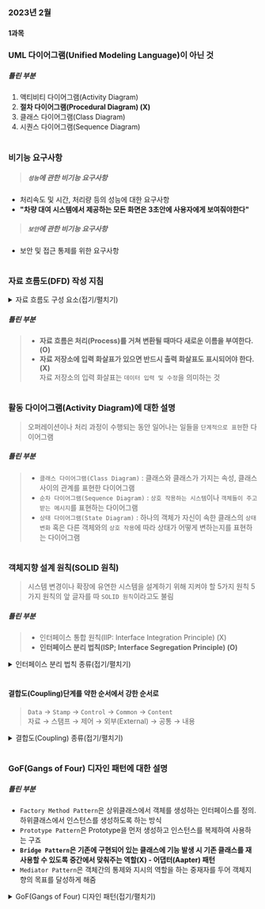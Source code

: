 ### 2023년 2월


#### 1과목

### UML 다이어그램(Unified Modeling Language)이 아닌 것
##### 틀린 부분
1. 액티비티 다이어그램(Activity Diagram)
2. **절차 다이어그램(Procedural Diagram) (X)**
3. 클래스 다이어그램(Class Diagram)
4. 시퀀스 다이어그램(Sequence Diagram)

#

### 비기능 요구사항
> ##### `성능`에 관한 비기능 요구사항
- 처리속도 및 시간, 처리량 등의 성능에 대한 요구사항
- **"차량 대여 시스템에서 제공하는 모든 화면은 3초안에 사용자에게 보여줘야한다"**
  
> ##### `보안`에 관한 비기능 요구사항
- 보안 및 접근 통제를 위한 요구사항

#

### 자료 흐름도(DFD) 작성 지침

<details>
<summary>자료 흐름도 구성 요소(접기/펼치기)</summary>
  
<!-- summary 아래 한칸 공백 두어야함 -->
> ##### 자료 흐름도 구성 요소
- 프로세스(Process)
  - 자료를 변환시키는 시스템의 한 부분(처리 과정)을 나타내며 처리, 기능, 변환, 버블이라고도 함
  - 원이나 둥근 사각형으로 표시하고 그 안에 프로세스 이름을 기입함
- 자료 흐름(Data Flow)
  -  자료의 이동(흐름)이나 연관관계를 나타냄
  -  화살표 위에 자료의 이름을 기입함
- 자료 저장소(Data Store)
  - 시스템에서의 자료 저장소(파일, 데이터베이스)를 나타냄
  - 도형(평행선) 안에 자료 저장소 이름을 기입함
- 단말(Terminator)
  - 시스템과 교신하는 외부 개체로, 입력 데이터가 만들어지고 출력 데이터를 받음(정보의 생산자와 소비자)
  - 도형(사각형) 안에 이름을 기입함
</details>
 
##### 틀린 부분
> - **자료 흐름은 처리(Process)를 거쳐 변환될 때마다 새로운 이름을 부여한다. (O)** <br/>
> - **자료 저장소에 입력 화살표가 있으면 반드시 출력 화살표도 표시되어야 한다. (X)** <br/>
>  자료 저장소의 입력 화살표는 `데이터 입력 및 수정`을 의미하는 것

#

### 활동 다이어그램(Activity Diagram)에 대한 설명
> 오퍼레이션이나 처리 과정이 수행되는 동안 일어나는 일들을 `단계적으로 표현`한 다이어그램

##### 틀린 부분
> - `클래스 다이어그램(Class Diagram)` : 클래스와 클래스가 가지는 속성, 클래스 사이의 관계를 표현한 다이어그램
> - `순차 다이어그램(Sequence Diagram)` : `상호 작용하는 시스템`이나 `객체들이 주고 받는 메시지`를 표현하는 다이어그램
> - `상태 다이어그램(State Diagram)` : 하나의 객체가 자신이 속한 클래스의 `상태 변화` 혹은 다른 객체와의 `상호 작용`에 따라 상태가 어떻게 변하는지를 표현하는 다이어그램

#

### 객체지향 설계 원칙(SOLID 원칙)
> 시스템 변경이나 확장에 유연한 시스템을 설계하기 위해 지켜야 할 5가지 원칙
>  5가지 원칙의 앞 글자를 따 `SOLID 원칙`이라고도 불림

##### 틀린 부분
> - 인터페이스 통합 원칙(IIP: Interface Integration Principle) (X) 
> - **인터페이스 분리 법칙(ISP; Interface Segregation Principle) (O)**

<details>
<summary>인터페이스 분리 법칙 종류(접기/펼치기)</summary>
  
<!-- summary 아래 한칸 공백 두어야함 -->

#### 단일 책임 원칙(SRP; Single Responsibility Principle) - S
- 객체는 단 하나의 책임만 가져야 한다
- `응집도는 높고, `결합도는 낮게` 설계하는 것

##### 개방-폐쇄 원칙(OCP; Open-Closed Principle) - O
- 기존의 코드를 변경하지 않고 기능 추가할 수 있도록 설계해야 한다는 원칙
- 공통 인터페이스를 하나의 인터페이스로 묶어 `캡슐화`하는 방법이 대표적

##### 리스코프 치환 워칙(LSP; Liskov Substitution Principle) - L
- 자식  클래스는 최소한 자신의 부모 클래스에서 가능한 행위는 수행할 수 있어야 한다는 설계 원칙
- 자식 클래스는 부모 클래스의 책임 무시하거나 재정의하지 않고 `확장`만 수행하도록 해야 함
  
##### 인터페이스 분리 원칙(ISP; Interface Segregation Principle) - I
- 자신이 사용하지 않는 인터페이스와 `의존 관계`를 맺거나 `영향 받지 않아야` 한다는 원칙
- 단일 책임 원칙이 객체가 갖는 하나의 책임이라면, 인터페이스 분리 원칙은 `인터페이스가 갖는 하나의 책임`

##### 의존 역전 원칙(DIP; Dependency Inversion Principle) - D
- 각 객체들 간의 의존 관계가 성립될 때, 추상성이 낮은 클래스보다 `추상성이 높은 클래스와 의존 관계`를 맺어야 한다는 점
- 일반적으로 인터페이스를 활용하면 이 원칙은 준수됨
</details>

#

#### 결합도(Coupling)단계를 약한 순서에서 강한 순서로
> `Data` → `Stamp` → `Control` → `Common` → `Content` <br/>
>  자료 → 스탬프 → 제어 → 외부(External) → 공통 → 내용

<details>
<summary>결합도(Coupling) 종류(접기/펼치기)</summary>

<!-- summary 아래 한칸 공백 두어야함 -->

##### Data Coupling (자료 결합도)
- 모듈들이 parameter 등을 통해 데이터를 공유하는 경우
- 각 데이터가 기본적인 것(elementary piece)이고, 그 데이터를 공유하는 유일한 데이터이어야 한다.(제곱근을 계산하는 함수로 하나의 정수를 전달하는 경우)

##### Stamp Coupling (data-structured coupling) (스탬프 결합도)
- 모듈들이 데이터 구조를 공유하고, 그 서로 다른 일부만을 사용하는 경우
- 접근할 필요가 없는 필드만 수정되는 경우에도, 레코드/필드를 읽는 방법을 변경해야 한다.(데이터의 배치가 변경되기 때문)

##### Control Coupling (제어 결합도)
- 하나의 모듈이 다른 모듈로 무엇을 해야 하는지에 대한 정보를 넘겨줌으로써 다른 모듈의 흐름을 제어

##### External Coupling (외부 결합도)
- 두 개의 모듈이 외부에서 도입된 데이터 포맷, 통신 프로토콜, 디바이스 인터페이스를 공유할 때 발생.(SW 외부환경과 연관되어 있음)
- 기본적으로 외부 툴이나 디바이스와의 통신과 관련이 있다.

##### Common Coupling (공통 결합도)
- 두 개의 모듈이 같은 글로벌 데이터를 공유하는 상태. (전역 변수)
- 공유 자원(변수)을 변경하면 그 자원을 사용하는 모든 모듈의 변경이 필요하다.

##### Content Coupling (내용 결합도)
- 하나의 모듈이 다른 모듈의 내부 동작을 수정하거나 내부 동작에 의존하는 상태. _내부 자료나 제어 정보를 사용하는 것_
- 한 모듈이 데이터를 생성하는 방법을 변경하면, 다른 모듈의 변경이 필요하다. (다른 모듈이 로컬 데이터에 접근하는 경우)

##### Message Coupling (메시지 결합도)
- 가장 낮은 결합도 단계. 분산 및 메시지 전달로 실현 (decentralization & message passing)
- (의존성 주입 / dependency injection, Observable)

</details>

#

### GoF(Gangs of Four) 디자인 패턴에 대한 설명
##### 틀린 부분
- `Factory Method Pattern`은 상위클래스에서 객체를 생성하는 인터페이스를 정의. 하위클래스에서 인스턴스를 생성하도록 하는 방식
- `Prototype Pattern`은 Prototype을 먼저 생성하고 인스턴스를 복제하여 사용하는 구죠
- **`Bridge Pattern`은 기존에 구현되어 있는 클래스에 기능 발생 시 기존 클래스를 재사용할 수 있도록 중간에서 맞춰주는 역할(X) - 어댑터(Aapter) 패턴**
- `Mediator Pattern`은 객체간의 통제와 지시의 역할을 하는 중재자를 두어 객체지향의 목표를 달성하게 해줌

<details>
<summary>GoF(Gangs of Four) 디자인 패턴(접기/펼치기)</summary>
  
<!-- summary 아래 한칸 공백 두어야함 -->
#### 디자인 패턴 GoF(Gang of Four)
> - 디자인패턴은 자주 발생하는 문제를 해결하기 위한 반복적 해결 방법
> - 주로 어떤 패턴에 어떤게 속하는지 나온다. 간단하게 무슨 패턴인지 알아두면 베스트

##### 생성 패턴
  - 추상 팩토리(Abstract Factory) : 연관 객체 그룹 생성 후 추상적 표현
  - 빌더(Builder) : 조립, 객체 생성
  - 팩토리메서드(Factory Method) : 객체 생성을 서브클래스에서 결정해서 생성
  - 프로토타입(Prototype) : 원본 객체 복제해서 생성
  - 싱글톤(Singleton) : 필요시 하나의 객체만 생성할 수 있게(DB연결 등)
※ 팩토리, 빌더가 나오면 일단 생성이다.

##### 구조 패턴
  - 어댑터(Adaptor) : 비호환 인터페이스에 호환성 부여할 수 있는 구조로 구성
  - 브릿지(Bringe) : 독립적 확장이 가능하게 구조 구성. ※ 서로 연결하는 역할이 아니다.
  - 컴포지트(Composite) : 복합, 단일 객체 구분없이 사용할 수 있게 구조 구성
  - 데코레이터(Decorator) : 상속 없이 확장할 수 있는 구조 구성
  - 퍼사드(Facade) : 상위 인터페이스 구성 후 서브클래스 기능 사용할 수 있게 구조 구성
  - 플라이웨잇(Flyweight) : 인스턴스 공유 및 메모리 절약할 수 있게 구조 구성
  - 프록시(Proxy) : 접근이 힘든 객체를 연결하는 인터페이스 역할할 수 있게 구조 구성

##### 행위 패턴
  - 메멘토(Memento)
  - 옵저버(Observer)
  - 상태(State)
  - 전략(Strategy)
  - 템플릿(Template Method)
  - Chain of Reponsibility
  - Command
  - Interpreter
  - Iterator
  - Mediator
  - Visitor

###### <a href="https://codingdodo.tistory.com/78">출처 : https://codingdodo.tistory.com/78</a>
</details>
